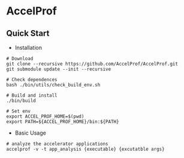 # AccelProf


## Quick Start

* Installation

```shell
# Download
git clone --recursive https://github.com/AccelProf/AccelProf.git
git submodule update --init --recursive

# Check dependences
bash ./bin/utils/check_build_env.sh

# Build and install
./bin/build

# Set env
export ACCEL_PROF_HOME=$(pwd)
export PATH=${ACCEL_PROF_HOME}/bin:${PATH}
```

* Basic Usage

```shell
# analyze the accelerator applications
accelprof -v -t app_analysis {executable} {excutatble args}
```